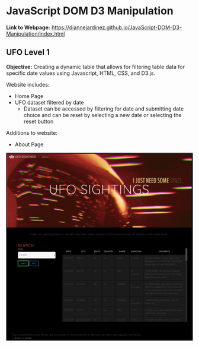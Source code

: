 
# JavaScript DOM D3 Manipulation

**Link to Webpage:** https://diannejardinez.github.io/JavaScript-DOM-D3-Manipulation/index.html

## UFO Level 1
**Objective:** Creating a dynamic table that allows for filtering table data for specific date values using Javascript, HTML, CSS, and D3.js.

Website includes:
- Home Page
- UFO dataset filtered by date
    - Dataset can be accessed by filtering for date and submitting date choice and can be reset by selecting a new date or selecting the reset button

Additions to website:
- About Page

![](https://github.com/diannejardinez/javascript-challenge/blob/master/JavaScript-DOM-D3-Manipulation/UFO-level-1%20/home_page_lvl1.png)

